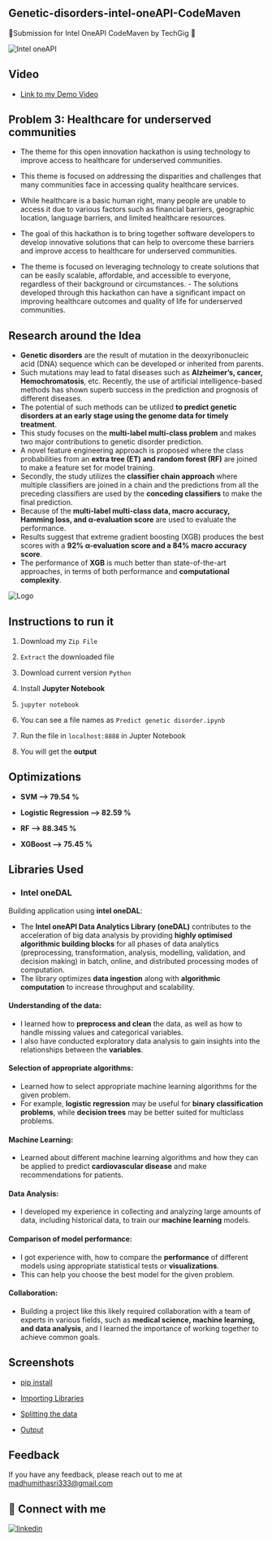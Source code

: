 
## Genetic-disorders-intel-oneAPI-CodeMaven

🌟Submission for Intel OneAPI CodeMaven by TechGig 🌟


![Intel oneAPI](https://www.intel.com/content/dam/develop/public/us/en/images/thumbnails/tool-thumbnail-beta-oneapi-logo.jpg)

## Video

 - [Link to my Demo Video](https://drive.google.com/drive/folders/1CRQ6AfFVjR-ZyVAOWJ62N4ihyBRx86A5?usp=sharing)



## Problem 3: Healthcare for underserved communities


- The theme for this open innovation hackathon is using technology to improve access to healthcare for underserved communities.
- This theme is focused on addressing the disparities and challenges that many communities face in accessing quality healthcare services. 
- While healthcare is a basic human right, many people are unable to access it due to various factors such as financial barriers, geographic location, language barriers, and limited healthcare resources.



- The goal of this hackathon is to bring together software developers to develop innovative solutions that can help to overcome these barriers and improve access to healthcare for underserved communities.
- The theme is focused on leveraging technology to create solutions that can be easily scalable, affordable, and accessible to everyone, regardless of their background or circumstances. - The solutions developed through this hackathon can have a significant impact on improving healthcare outcomes and quality of life for underserved communities.



## Research around the Idea


- **Genetic disorders** are the result of mutation in the deoxyribonucleic acid (DNA) sequence which can be developed or inherited from parents.
- Such mutations may lead to fatal diseases such as **Alzheimer’s, cancer, Hemochromatosis**, etc. Recently, the use of artificial intelligence-based methods has shown superb success in the prediction and prognosis of different diseases.
- The potential of such methods can be utilized **to predict genetic disorders at an early stage using the genome data for timely treatment**.
- This study focuses on the **multi-label multi-class problem** and makes two major contributions to genetic disorder prediction.
- A novel feature engineering approach is proposed where the class probabilities from an **extra tree (ET) and random forest (RF)** are joined to make a feature set for model training.
- Secondly, the study utilizes the **classifier chain approach** where multiple classifiers are joined in a chain and the predictions from all the preceding classifiers are used by the **conceding classifiers** to make the final prediction.
- Because of the **multi-label multi-class data, macro accuracy, Hamming loss, and α-evaluation score** are used to evaluate the performance. 
- Results suggest that extreme gradient boosting (XGB) produces the best scores with a **92% α-evaluation score and a 84% macro accuracy score**.
- The performance of **XGB** is much better than state-of-the-art approaches, in terms of both performance and **computational complexity**.



![Logo](https://user-images.githubusercontent.com/72274851/220701473-50f303b3-449b-419e-8567-ea84a7cd7dde.png)



## Instructions to run it

1. Download my `Zip File`

2. `Extract` the downloaded file

3. Download current version `Python`

4. Install **Jupyter Notebook**

5. `jupyter notebook`

6. You can see a file names as `Predict genetic disorder.ipynb`

7. Run the file in `localhost:8888` in Jupter Notebook

8. You will get the **output**








## Optimizations

- **SVM --> 79.54 %**

- **Logistic Regression --> 82.59 %**

- **RF --> 88.345 %**

- **XGBoost --> 75.45 %**



## Libraries Used

- ### Intel oneDAL

Building application using **intel oneDAL**: 
- The **Intel oneAPI Data Analytics Library (oneDAL)** contributes to the acceleration of big data analysis by providing **highly optimised algorithmic building blocks** for all phases of data analytics (preprocessing, transformation, analysis, modelling, validation, and decision making) in batch, online, and distributed processing modes of computation.
- The library optimizes **data ingestion** along with **algorithmic computation** to increase throughput and scalability.


#### Understanding of the data: 

- I learned how to **preprocess and clean** the data, as well as how to handle missing values and categorical variables. 
- I also have conducted exploratory data analysis to gain insights into the relationships between the **variables**.


#### Selection of appropriate algorithms: 

- Learned how to select appropriate machine learning algorithms for the given problem. 
- For example, **logistic regression** may be useful for **binary classification problems**, while **decision trees** may be better suited for multiclass problems.

#### Machine Learning:
- Learned about different machine learning algorithms and how they can be applied to predict **cardiovascular disease** and make recommendations for patients.

#### Data Analysis: 
- I developed my experience in collecting and analyzing large amounts of data, including historical data, to train our **machine learning** models.

#### Comparison of model performance:
-  I got experience with, how to compare the **performance** of different models using appropriate statistical tests or **visualizations**. 
- This can help you choose the best model for the given problem.

#### Collaboration:
- Building a project like this likely required collaboration with a team of experts in various fields, such as **medical science, machine learning, and data analysis**, and I learned the importance of working together to achieve common goals.


## Screenshots

-  [pip install](https://drive.google.com/file/d/1J3DIjO2ThR4zIkBs-nEb-9jW2YXaHsx5/view?usp=sharing)

- [Importing Libraries](https://drive.google.com/file/d/16xg_Zma9DVxmMGlLVL49_BdhpQDAUnUS/view?usp=sharing)

- [Splitting the data](https://drive.google.com/file/d/1jDN66-aMPv1r4uyzhDxmtTtM_8_Mv4FK/view?usp=sharing)

- [Output](https://drive.google.com/file/d/1TAvlXtFxFpUza5Mzd8eQBgrZkkDE11cL/view?usp=sharing)












## Feedback

If you have any feedback, please reach out to me at madhumithasri333@gmail.com



## 🔗 Connect with me

[![linkedin](https://img.shields.io/badge/linkedin-0A66C2?style=for-the-badge&logo=linkedin&logoColor=white)](https://www.linkedin.com/in/madhumitha-sri-m-9b0111210/)
